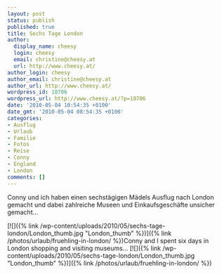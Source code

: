 ```yaml
---
layout: post
status: publish
published: true
title: Sechs Tage London
author:
  display_name: cheesy
  login: cheesy
  email: christine@cheesy.at
  url: http://www.cheesy.at/
author_login: cheesy
author_email: christine@cheesy.at
author_url: http://www.cheesy.at/
wordpress_id: 10706
wordpress_url: http://www.cheesy.at/?p=10706
date: '2010-05-04 10:54:35 +0100'
date_gmt: '2010-05-04 08:54:35 +0100'
categories:
- Ausflug
- Urlaub
- Familie
- Fotos
- Reise
- Conny
- England
- London
comments: []
---
```

<!--:de-->Conny und ich haben einen sechstägigen Mädels Ausflug nach London gemacht und dabei zahlreiche Museen und Einkaufsgeschäfte unsicher gemacht...
[![]({% link /wp-content/uploads/2010/05/sechs-tage-london/London_thumb.jpg "London\_thumb" %})]({% link /photos/urlaub/fruehling-in-london/ %})<!--:--><!--:en-->Conny and I spent six days in London shopping and visiting museums...
[![]({% link /wp-content/uploads/2010/05/sechs-tage-london/London_thumb.jpg "London\_thumb" %})]({% link /photos/urlaub/fruehling-in-london/ %})<!--:-->
